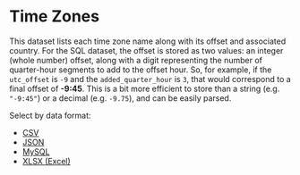 # Time Zones

This dataset lists each time zone name along with its offset and associated country. For the SQL dataset, the offset is stored as two values: an integer (whole number) offset, along with a digit representing the number of quarter-hour segments to add to the offset hour. So, for example, if the `utc_offset` is `-9` and the `added_quarter_hour` is `3`, that would correspond to a final offset of **-9:45**. This is a bit more efficient to store than a string (e.g. `"-9:45"`) or a decimal (e.g. `-9.75`), and can be easily parsed.

Select by data format:
* [CSV](timezones.csv)
* [JSON](timezones.json)
* [MySQL](timezones.sql)
* [XLSX (Excel)](timezones.xlsx)
